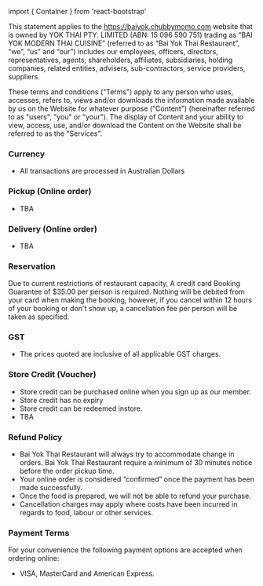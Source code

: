 import { Container } from 'react-bootstrap'

<Container className='markdown'>

This statement applies to the https://baiyok.chubbymomo.com website that is owned by YOK THAI PTY. LIMITED (ABN: 15 096 590 751) trading as “BAI YOK MODERN THAI CUISINE” (referred to as “Bai Yok Thai Restaurant”, “we”, “us” and “our”) includes our employees, officers, directors, representatives, agents, shareholders, affiliates, subsidiaries, holding companies, related entities, advisers, sub-contractors, service providers, suppliers.

These terms and conditions ("Terms") apply to any person who uses, accesses, refers to, views and/or downloads the information made available by us on the Website for whatever purpose ("Content") (hereinafter referred to as "users", "you" or "your").  The display of Content and your ability to view, access, use, and/or download the Content on the Website shall be referred to as the "Services".


### Currency

* All transactions are processed in Australian Dollars

### Pickup (Online order)

* TBA

### Delivery (Online order)

* TBA

### Reservation

Due to current restrictions of restaurant capacity, A credit card Booking Guarantee of $35.00 per person is required. Nothing will be debited from your card when making the booking, however, if you cancel within 12 hours of your booking or don't show up, a cancellation fee per person will be taken as specified.

### GST

* The prices quoted are inclusive of all applicable GST charges.

### Store Credit (Voucher)

* Store credit can be purchased online when you sign up as our member.
* Store credit has no expiry
* Store credit can be redeemed instore.
* TBA

### Refund Policy

* Bai Yok Thai Restaurant will always try to accommodate change in orders. Bai Yok Thai Restaurant require a minimum of 30 minutes notice before the order pickup time.
* Your online order is considered “confirmed” once the payment has been made successfully.
* Once the food is prepared, we will not be able to refund your purchase.
* Cancellation charges may apply where costs have been incurred in regards to food, labour or other services.

### Payment Terms

For your convenience the following payment options are accepted when ordering online:
* VISA, MasterCard and American Express.

</Container>



